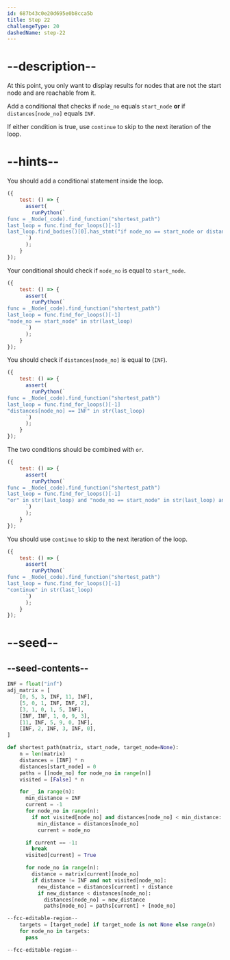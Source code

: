 ```yaml
---
id: 687b43c0e20d695e0b8cca5b
title: Step 22
challengeType: 20
dashedName: step-22
---
```


# --description--

At this point, you only want to display results for nodes that are not the start node and are reachable from it.

Add a conditional that checks if `node_no` equals `start_node` **or** if `distances[node_no]` equals `INF`.

If either condition is true, use `continue` to skip to the next iteration of the loop.

# --hints--

You should add a conditional statement inside the loop.

```js
({
    test: () => {
      assert(
        runPython(`
func = _Node(_code).find_function("shortest_path")
last_loop = func.find_for_loops()[-1]
last_loop.find_bodies()[0].has_stmt("if node_no == start_node or distances[node_no] == INF: continue")
      `)
      );
    }
});
```

Your conditional should check if `node_no` is equal to `start_node`.

```js
({
    test: () => {
      assert(
        runPython(`
func = _Node(_code).find_function("shortest_path")
last_loop = func.find_for_loops()[-1]
"node_no == start_node" in str(last_loop)
      `)
      );
    }
});
```

You should check if `distances[node_no]` is equal to (`INF`).

```js
({
    test: () => {
      assert(
        runPython(`
func = _Node(_code).find_function("shortest_path")
last_loop = func.find_for_loops()[-1]
"distances[node_no] == INF" in str(last_loop)
      `)
      );
    }
});
```

The two conditions should be combined with `or`.

```js
({
    test: () => {
      assert(
        runPython(`
func = _Node(_code).find_function("shortest_path")
last_loop = func.find_for_loops()[-1]
"or" in str(last_loop) and "node_no == start_node" in str(last_loop) and "distances[node_no] == INF" in str(last_loop)
      `)
      );
    }
});
```

You should use `continue` to skip to the next iteration of the loop.

```js
({
    test: () => {
      assert(
        runPython(`
func = _Node(_code).find_function("shortest_path")
last_loop = func.find_for_loops()[-1]
"continue" in str(last_loop)
      `)
      );
    }
});
```

# --seed--

## --seed-contents--

```py
INF = float("inf")
adj_matrix = [
    [0, 5, 3, INF, 11, INF],
    [5, 0, 1, INF, INF, 2],
    [3, 1, 0, 1, 5, INF],
    [INF, INF, 1, 0, 9, 3],
    [11, INF, 5, 9, 0, INF],
    [INF, 2, INF, 3, INF, 0],
]

def shortest_path(matrix, start_node, target_node=None):
    n = len(matrix)
    distances = [INF] * n
    distances[start_node] = 0
    paths = [[node_no] for node_no in range(n)]
    visited = [False] * n

    for _ in range(n):
      min_distance = INF
      current = -1
      for node_no in range(n):
        if not visited[node_no] and distances[node_no] < min_distance:
          min_distance = distances[node_no]
          current = node_no

      if current == -1:
        break
      visited[current] = True

      for node_no in range(n):
        distance = matrix[current][node_no]
        if distance != INF and not visited[node_no]:
          new_distance = distances[current] + distance
          if new_distance < distances[node_no]:
            distances[node_no] = new_distance
            paths[node_no] = paths[current] + [node_no]

--fcc-editable-region--
    targets = [target_node] if target_node is not None else range(n)
    for node_no in targets:
      pass

--fcc-editable-region--
```
